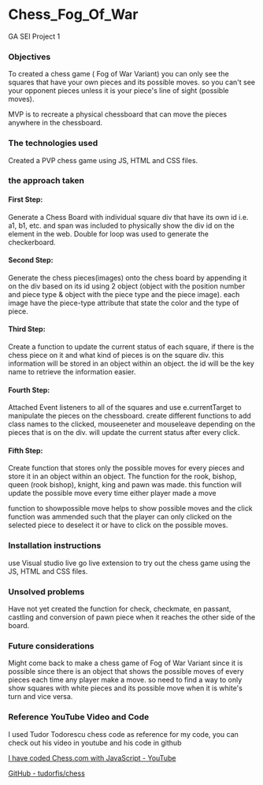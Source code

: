 # Chess_Fog_Of_War
GA SEI Project 1

### Objectives
To created a chess game ( Fog of War Variant) you can only see the squares that have your own pieces and its possible moves. so you can't see your opponent pieces unless it is your piece's line of sight (possible moves).

MVP is to recreate a physical chessboard that can move the pieces  anywhere in the chessboard.

### The technologies used
Created a PVP chess game using JS, HTML and CSS files.

### the approach taken
#### First Step: 
Generate a Chess Board with individual square div that have its own id i.e. a1, b1, etc. and span was included to physically show the div id on the element in the web. Double for loop was used to generate the checkerboard.

#### Second Step:
Generate the chess pieces(images) onto the chess board by appending it on the div based on its id using 2 object (object with the position number and piece type & object with the piece type and the piece image). each image have the piece-type attribute that state the color and the type of piece.

#### Third Step:
Create a function to update the current status of each square, if there is the chess piece on it  and what kind of pieces is on the square div. this information will be stored in an object within an object. the id will be the key name to retrieve the information easier.

#### Fourth Step:
Attached Event listeners to all of the squares and use e.currentTarget to manipulate the pieces on the chessboard. create different functions to add class names to the clicked, mouseeneter and mouseleave depending on the pieces that is on the div. will update the current status after every click.

#### Fifth Step:
Create function that stores only the possible moves for every pieces and store it in an object within an object. The function for the rook, bishop, queen (rook bishop), knight, king and pawn was made. this function will update the possible move every time either player made a move

function to showpossible move helps to show possible moves and the click function was ammended such that the player can only clicked on the selected piece to deselect it or have to click on the possible moves.

### Installation instructions
use Visual studio live go live extension to try out the chess game using the JS, HTML and CSS files.

### Unsolved problems

Have not yet created the function for check, checkmate, en passant, castling and conversion of pawn piece when it reaches the other side of the board. 

### Future considerations

Might come back to make a chess game of Fog of War Variant since it is possible since there is an object that shows the possible moves of every pieces each time any player make a move. so need to find a way to only show squares with white pieces and its possible move when it is white's turn and vice versa.

### Reference YouTube Video and Code
I used Tudor Todorescu chess code as reference for my code, you can check out his video in youtube and his code in github

 [I have coded Chess.com with JavaScript - YouTube](https://www.youtube.com/watch?v=aqNvMSuLuE0&t=4039s)
 
 [GitHub - tudorfis/chess](https://github.com/tudorfis/chess)
